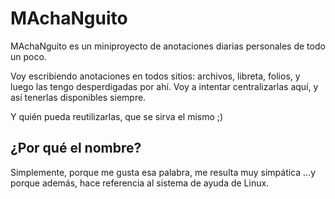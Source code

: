 MAchaNguito
===========

MAchaNguito es un miniproyecto de anotaciones diarias personales de todo un poco.

Voy escribiendo anotaciones en todos sitios: archivos, libreta, folios, y luego las tengo desperdigadas por ahí. Voy a intentar centralizarlas aquí, y así tenerlas disponibles siempre.

Y quién pueda reutilizarlas, que se sirva el mismo ;)

¿Por qué el nombre?
-------------------

Simplemente, porque me gusta esa palabra, me resulta muy simpática ...y porque además, hace referencia al sistema de ayuda de Linux.
